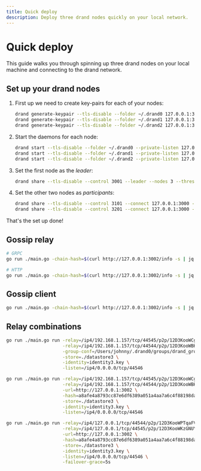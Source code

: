 ```yaml
---
title: Quick deploy
description: Deploy three drand nodes quickly on your local network.
---
```


# Quick deploy

This guide walks you through spinning up three drand nodes on your local machine and connecting to the drand network.

## Set up your drand nodes

1. First up we need to create key-pairs for each of your nodes:

    ```bash
    drand generate-keypair --tls-disable --folder ~/.drand0 127.0.0.1:3000
    drand generate-keypair --tls-disable --folder ~/.drand1 127.0.0.1:3100
    drand generate-keypair --tls-disable --folder ~/.drand2 127.0.0.1:3200
    ```

    <!-- TODO: what does --tls-disable do? -->
    <!-- TODO: what does folder do? -->
    <!-- TODO: assuming ~/.drand0 is the save location, 127.0.0.1 is the server IP, and :3000 is the port number.  -->

1. Start the daemons for each node:

    ```bash
    drand start --tls-disable --folder ~/.drand0 --private-listen 127.0.0.1:3000 --control 3001 --public-listen 127.0.0.1:3002
    drand start --tls-disable --folder ~/.drand1 --private-listen 127.0.0.1:3100 --control 3101 --public-listen 127.0.0.1:3102
    drand start --tls-disable --folder ~/.drand2 --private-listen 127.0.0.1:3200 --control 3201 --public-listen 127.0.0.1:3202
    ```

    <!-- TODO: what does --private-listen 127.0.0.1:3000 do? Listen for public randomness here maybe? -->
    <!-- TODO: what does --control 3001 do? Some kind of remote control access port? -->
    <!-- TODO: what does --public-listen 127.0.0.1:3002 do? Listen for private randomness here maybe? -->

1. Set the first node as the _leader_:

    ```bash
    drand share --tls-disable --control 3001 --leader --nodes 3 --threshold 2 --secret mysecret --period 10s
    ```

    <!-- TODO: what does --period do? -->

1. Set the other two nodes as _participants_:

    ```bash
    drand share --tls-disable --control 3101 --connect 127.0.0.1:3000 --nodes 3 --threshold 2 --secret mysecret
    drand share --tls-disable --control 3201 --connect 127.0.0.1:3000 --nodes 3 --threshold 2 --secret mysecret
    ```

That's the set up done!

## Gossip relay

<!-- TODO: What is the gossip relay? What does it do? Is it a built in function within drand, or something that already exists on the internet? -->

```sh
# GRPC
go run ./main.go -chain-hash=$(curl http://127.0.0.1:3002/info -s | jq -r .hash) run -grpc-connect=127.0.0.1:3000 -insecure

# HTTP
go run ./main.go -chain-hash=$(curl http://127.0.0.1:3002/info -s | jq -r .hash) run -http-connect=http://127.0.0.1:3002
```

## Gossip client

<!-- TODO: what is a gossip client? How does it relate to the gossip relay? -->

```sh
go run ./main.go -chain-hash=$(curl http://127.0.0.1:3002/info -s | jq -r .hash) client -peer-with=/ip4/127.0.0.1/tcp/44544/p2p/12D3KooWBHSzkTUCVrkSaND1PmayysgHA5QK2DA73u3AfzTk14uP -http-failover=http://127.0.0.1:3002 -http-failover-grace=1s
```

<!-- TODO: does the user have to run both these lines, or just one? -->

## Relay combinations

<!-- What do these things do? -->

```sh
go run ./main.go run -relay=/ip4/192.168.1.157/tcp/44545/p2p/12D3KooWCgyz1gZWa6yd3CoeC5d7n2qRG4Q2VBWJZUgFUpTgjMAX \
                     -relay=/ip4/192.168.1.157/tcp/44544/p2p/12D3KooWBHSzkTUCVrkSaND1PmayysgHA5QK2DA73u3AfzTk14uP \
                     -group-conf=/Users/johnny/.drand0/groups/drand_group.toml \
                     -store=./datastore3 \
                     -identity=identity3.key \
                     -listen=/ip4/0.0.0.0/tcp/44546

go run ./main.go run -relay=/ip4/192.168.1.157/tcp/44545/p2p/12D3KooWCgyz1gZWa6yd3CoeC5d7n2qRG4Q2VBWJZUgFUpTgjMAX \
                     -relay=/ip4/192.168.1.157/tcp/44544/p2p/12D3KooWBHSzkTUCVrkSaND1PmayysgHA5QK2DA73u3AfzTk14uP \
                     -url=http://127.0.0.1:3002 \
                     -hash=a8afe4a8793cc87e6df6389a051a4aa7a6c4f88198da858bead2e2d5314d5e27 \
                     -store=./datastore3 \
                     -identity=identity3.key \
                     -listen=/ip4/0.0.0.0/tcp/44546

go run ./main.go run -relay=/ip4/127.0.0.1/tcp/44544/p2p/12D3KooWPTqaFVH7DnsHtu4JFf7ZPoXQ6p8ngvrG2y1h1nzzhWwK \
                     -relay=/ip4/127.0.0.1/tcp/44545/p2p/12D3KooWKzGNUYstihJQNXuj9GWLGrgHPkLsEkNGizLBYcqUrja8 \
                     -url=http://127.0.0.1:3002 \
                     -hash=a8afe4a8793cc87e6df6389a051a4aa7a6c4f88198da858bead2e2d5314d5e27 \
                     -store=./datastore3 \
                     -identity=identity3.key \
                     -listen=/ip4/0.0.0.0/tcp/44546 \
                     -failover-grace=5s
```
